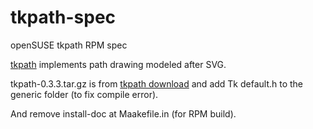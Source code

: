 # tkpath-spec

openSUSE tkpath RPM spec  

[tkpath](https://bitbucket.org/andrew_shadura/tkpath)
implements path drawing modeled after SVG.

tkpath-0.3.3.tar.gz is
from [tkpath download](https://bitbucket.org/andrew_shadura/tkpath/downloads/)
and add Tk default.h to the generic folder (to fix compile error).

And remove install-doc at Maakefile.in (for RPM build).

